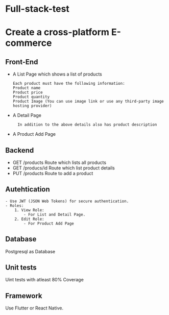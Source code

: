 
# Full-stack-test

# Create a cross-platform E-commerce

## Front-End
- A List Page which shows a list of products

	  Each product must have the following information:
	  Product name
	  Product price
	  Product quantity
	  Product Image (You can use image link or use any third-party image hosting provider)
- A Detail Page

		In addition to the above details also has product description
- A Product Add Page

## Backend
- GET /products Route which lists all products
- GET /producs/id Route which list product details
- PUT /products Route to add a product

## Autehtication

    - Use JWT (JSON Web Tokens) for secure authentication.
    - Roles:
        1. View Role:
            - For List and Detail Page.
        2. Edit Role:
            - For Product Add Page

## Database
Postgresql as Database

## Unit tests
Uint tests with atleast 80% Coverage

## Framework
Use Flutter or React Native.
